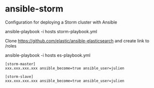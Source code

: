 # ansible-storm
Configuration for deploying a Storm cluster with Ansible

ansible-playbook -i hosts storm-playbook.yml

Clone https://github.com/elastic/ansible-elasticsearch
and create link to /roles

ansible-playbook -i hosts es-playbook.yml

```
[storm-master]
xxx.xxx.xxx.xxx ansible_become=true ansible_user=julien

[storm-slave]
xxx.xxx.xxx.xxx ansible_become=true ansible_user=julien
```
